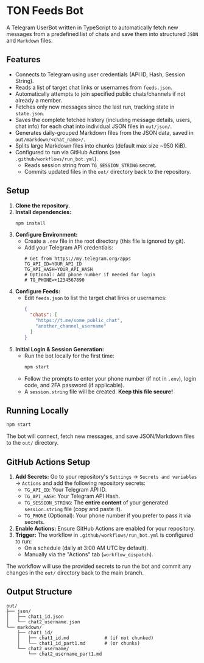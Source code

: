 # TON Feeds Bot

A Telegram UserBot written in TypeScript to automatically fetch new messages from a predefined list of chats and save them into structured `JSON` and `Markdown` files.

## Features

-   Connects to Telegram using user credentials (API ID, Hash, Session String).
-   Reads a list of target chat links or usernames from `feeds.json`.
-   Automatically attempts to join specified public chats/channels if not already a member.
-   Fetches only new messages since the last run, tracking state in `state.json`.
-   Saves the complete fetched history (including message details, users, chat info) for each chat into individual JSON files in `out/json/`.
-   Generates daily-grouped Markdown files from the JSON data, saved in `out/markdown/<chat_name>/`.
-   Splits large Markdown files into chunks (default max size ~950 KiB).
-   Configured to run via GitHub Actions (see `.github/workflows/run_bot.yml`).
    -   Reads session string from `TG_SESSION_STRING` secret.
    -   Commits updated files in the `out/` directory back to the repository.

## Setup

1.  **Clone the repository.**
2.  **Install dependencies:**
    ```bash
    npm install
    ```
3.  **Configure Environment:**
    -   Create a `.env` file in the root directory (this file is ignored by git).
    -   Add your Telegram API credentials:
        ```dotenv
        # Get from https://my.telegram.org/apps
        TG_API_ID=YOUR_API_ID
        TG_API_HASH=YOUR_API_HASH
        # Optional: Add phone number if needed for login
        # TG_PHONE=+1234567890
        ```
4.  **Configure Feeds:**
    -   Edit `feeds.json` to list the target chat links or usernames:
        ```json
        {
          "chats": [
            "https://t.me/some_public_chat",
            "another_channel_username"
          ]
        }
        ```
5.  **Initial Login & Session Generation:**
    -   Run the bot locally for the first time:
        ```bash
        npm start
        ```
    -   Follow the prompts to enter your phone number (if not in `.env`), login code, and 2FA password (if applicable).
    -   A `session.string` file will be created. **Keep this file secure!**

## Running Locally

```bash
npm start
```

The bot will connect, fetch new messages, and save JSON/Markdown files to the `out/` directory.

## GitHub Actions Setup

1.  **Add Secrets:** Go to your repository's `Settings` -> `Secrets and variables` -> `Actions` and add the following repository secrets:
    *   `TG_API_ID`: Your Telegram API ID.
    *   `TG_API_HASH`: Your Telegram API Hash.
    *   `TG_SESSION_STRING`: The **entire content** of your generated `session.string` file (copy and paste it).
    *   `TG_PHONE` (Optional): Your phone number if you prefer to pass it via secrets.
2.  **Enable Actions:** Ensure GitHub Actions are enabled for your repository.
3.  **Trigger:** The workflow in `.github/workflows/run_bot.yml` is configured to run:
    *   On a schedule (daily at 3:00 AM UTC by default).
    *   Manually via the "Actions" tab (`workflow_dispatch`).

The workflow will use the provided secrets to run the bot and commit any changes in the `out/` directory back to the main branch.

## Output Structure

```
out/
├── json/
│   ├── chat1_id.json
│   └── chat2_username.json
└── markdown/
    ├── chat1_id/
    │   ├── chat1_id.md             # (if not chunked)
    │   └── chat1_id_part1.md       # (or chunks)
    └── chat2_username/
        └── chat2_username_part1.md
```
